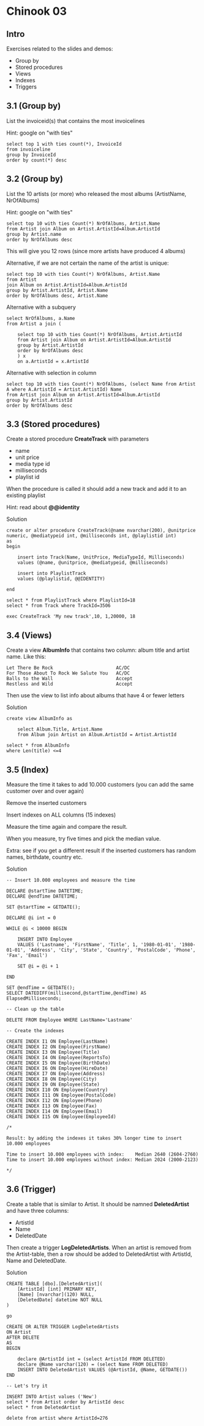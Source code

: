 # Chinook 03

## Intro

Exercises related to the slides and demos:

- Group by
- Stored procedures
- Views
- Indexes
- Triggers

## 3.1 (Group by)

List the invoiceid(s) that contains the most invoicelines

Hint: google on "with ties"

    select top 1 with ties count(*), InvoiceId 
    from invoiceline
    group by InvoiceId
    order by count(*) desc

## 3.2 (Group by)

List the 10 artists (or more) who released the most albums (ArtistName, NrOfAlbums)

Hint: google on "with ties"

    select top 10 with ties Count(*) NrOfAlbums, Artist.Name
    from Artist join Album on Artist.ArtistId=Album.ArtistId
    group by Artist.name
    order by NrOfAlbums desc

This will give you 12 rows (since more artists have produced 4 albums)

Alternative, if we are not certain the name of the artist is unique:

	select top 10 with ties Count(*) NrOfAlbums, Artist.Name
    from Artist 
	join Album on Artist.ArtistId=Album.ArtistId
    group by Artist.ArtistId, Artist.Name
	order by NrOfAlbums desc, Artist.Name

Alternative with a subquery

    select NrOfAlbums, a.Name
    from Artist a join (

        select top 10 with ties Count(*) NrOfAlbums, Artist.ArtistId 
        from Artist join Album on Artist.ArtistId=Album.ArtistId
        group by Artist.ArtistId
        order by NrOfAlbums desc
        ) x
        on a.ArtistId = x.ArtistId

Alternative with selection in column

	select top 10 with ties Count(*) NrOfAlbums, (select Name from Artist A where A.ArtistId = Artist.ArtistId) Name
    from Artist join Album on Artist.ArtistId=Album.ArtistId
    group by Artist.ArtistId
    order by NrOfAlbums desc

## 3.3 (Stored procedures)

Create a stored procedure **CreateTrack** with parameters
- name
- unit price
- media type id
- milliseconds
- playlist id

When the procedure is called it should add a new track and add it to an existing playlist

Hint: read about **@@identity**

Solution

    create or alter procedure CreateTrack(@name nvarchar(200), @unitprice numeric, @mediatypeid int, @milliseconds int, @playlistid int)
    as
    begin

        insert into Track(Name, UnitPrice, MediaTypeId, Milliseconds)
        values (@name, @unitprice, @mediatypeid, @milliseconds)

        insert into PlaylistTrack
        values (@playlistid, @@IDENTITY)

    end

    select * from PlaylistTrack where PlaylistId=18
    select * from Track where TrackId=3506

    exec CreateTrack 'My new track',10, 1,20000, 18

## 3.4 (Views)

Create a view **AlbumInfo** that contains two column: album title and artist name. Like this:

    Let There Be Rock	                    AC/DC
    For Those About To Rock We Salute You	AC/DC
    Balls to the Wall	                    Accept
    Restless and Wild	                    Accept

Then use the view to list info about albums that have 4 or fewer letters

Solution

	create view AlbumInfo as

        select Album.Title, Artist.Name
        from Album join Artist on Album.ArtistId = Artist.ArtistId

    select * from AlbumInfo
    where Len(title) <=4         


## 3.5 (Index)

Measure the time it takes to add 10.000 customers (you can add the same customer over and over again)

Remove the inserted customers

Insert indexes on ALL columns (15 indexes)

Measure the time again and compare the result.

When you measure, try five times and pick the median value.

Extra: see if you get a different result if the inserted customers has random names, birthdate, country etc.

Solution

    -- Insert 10.000 employees and measure the time

    DECLARE @startTime DATETIME;
    DECLARE @endTime DATETIME;

    SET @startTime = GETDATE();

    DECLARE @i int = 0

    WHILE @i < 10000 BEGIN

        INSERT INTO Employee 
        VALUES ('Lastname', 'FirstName', 'Title', 1, '1980-01-01', '1980-01-01', 'Address', 'City', 'State', 'Country', 'PostalCode', 'Phone', 'Fax', 'Email')

        SET @i = @i + 1

    END

    SET @endTime = GETDATE();
    SELECT DATEDIFF(millisecond,@startTime,@endTime) AS ElapsedMilliseconds;

    -- Clean up the table

    DELETE FROM Employee WHERE LastName='Lastname'

    -- Create the indexes

    CREATE INDEX I1 ON Employee(LastName)
    CREATE INDEX I2 ON Employee(FirstName)
    CREATE INDEX I3 ON Employee(Title)
    CREATE INDEX I4 ON Employee(ReportsTo)
    CREATE INDEX I5 ON Employee(BirthDate)
    CREATE INDEX I6 ON Employee(HireDate)
    CREATE INDEX I7 ON Employee(Address)
    CREATE INDEX I8 ON Employee(City)
    CREATE INDEX I9 ON Employee(State)
    CREATE INDEX I10 ON Employee(Country)
    CREATE INDEX I11 ON Employee(PostalCode)
    CREATE INDEX I12 ON Employee(Phone)
    CREATE INDEX I13 ON Employee(Fax)
    CREATE INDEX I14 ON Employee(Email)
    CREATE INDEX I15 ON Employee(EmployeeId)

    /*

    Result: by adding the indexes it takes 30% longer time to insert 10.000 employees

    Time to insert 10.000 employees with index:    Median 2640 (2604-2760)
    Time to insert 10.000 employees without index: Median 2024 (2000-2123)

    */

## 3.6 (Trigger)

Create a table that is similar to Artist. It should be namned **DeletedArtist** and have three columns:
- ArtistId
- Name
- DeletedDate

Then create a trigger **LogDeletedArtists**. When an artist is removed from the Artist-table, then a row should be added to DeletedArtist with ArtistId, Name and DeletedDate.

Solution

    CREATE TABLE [dbo].[DeletedArtist](
        [ArtistId] [int] PRIMARY KEY,
        [Name] [nvarchar](120) NULL,
        [DeletedDate] datetime NOT NULL
    )

    go

	CREATE OR ALTER TRIGGER LogDeletedArtists  
	ON Artist  
	AFTER DELETE   
	AS 
	BEGIN

		declare @ArtistId int = (select ArtistId FROM DELETED)
		declare @Name varchar(120) = (select Name FROM DELETED)
		INSERT INTO DeletedArtist VALUES (@ArtistId, @Name, GETDATE())
	END

    -- Let's try it

	INSERT INTO Artist values ('New')
	select * from Artist order by ArtistId desc
	select * from DeletedArtist

	delete from artist where ArtistId=276
